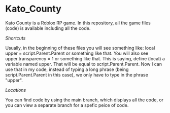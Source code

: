 # Kato_County
Kato County is a Roblox RP game. In this repository, all the game files (code) is available including all the code.

_Shortcuts_

Usually, in the beginning of these files you will see something like: local upper = script.Parent.Parent or something like that. You will also see upper.transparency = 1 or something like that. This is saying, define (local) a variable named upper. That will be equal to script.Parent.Parent. Now I can use that in my code, instead of typing a long phrase (being script.Parent.Parent in this case), we only have to type in the phrase "upper".

_Locations_

You can find code by using the main branch, which displays all the code, or you can view a separate branch for a spefic peice of code.
